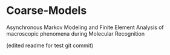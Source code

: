 # Coarse-Models
Asynchronous Markov Modeling and Finite Element Analysis of macroscopic phenomena during Molecular Recognition

(edited readme for test git commit)
